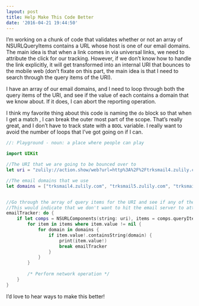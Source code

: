 ```yaml
---
layout: post
title: Help Make This Code Better
date: '2016-04-21 19:44:50'
---
```


I’m working on a chunk of code that validates whether or not an array of NSURLQueryItems contains a URL whose host is one of our email domains. The main idea is that when a link comes in via universal links, we need to attribute the click for our tracking. However, if we don’t know how to handle the link explicitly, it will get transformed into an internal URI that bounces to the mobile web (don’t fixate on this part, the main idea is that I need to search through the query items of the URI).

I have an array of our email domains, and I need to loop through both the query items of the URI, and see if the value of each contains a domain that we know about. If it does, I can abort the reporting operation.

I think my favorite thing about this code is naming the `do` block so that when I get a match , I can break the outer most part of the scope. That’s really great, and I don’t have to track state with a `BOOL` variable. I really want to avoid the number of loops that I’ve got going on if I can.

```swift
//: Playground - noun: a place where people can play

import UIKit

//The URI that we are going to be bounced over to
let uri = "zulily://action.show/web?url=http%3A%2F%2Ftrksmail4.zulily.com%2Ft%2FccgabBLXLjCAA01dBLXLjaabaaaaa%3Fo%3Dqauijqoh_5orcrs.iis%26Y%3Dqauijqoh_5orcrs.iis%26f%3DHxy%26r%3D%26x%3Dbznv%3A%2F%2Fq2q.5orcrs.iis%2FUvjEXuqtfuUj%3FY3n%40oX%3D%26sUv%40cj%3D&external=1"

//The email domains that we use
let domains = ["trksmail4.zulily.com", "trksmail5.zulily.com", "trksmail6.zulily.com", "trksmail7.zulily.com"]


//Go through the array of query items for the URI and see if any of them include an email domain in their value
//This would indicate that we don't want to hit the email server to attribute click throughs (that will be done when the user is bounced to mobile web)
emailTracker: do {
    if let comps = NSURLComponents(string: uri), items = comps.queryItems {
        for item in items where item.value != nil {
            for domain in domains {
                if item.value!.containsString(domain) {
                    print(item.value!)
                    break emailTracker
                }
            }
        }
        
        /* Perform network operation */
    }
}
```

I’d love to hear ways to make this better!